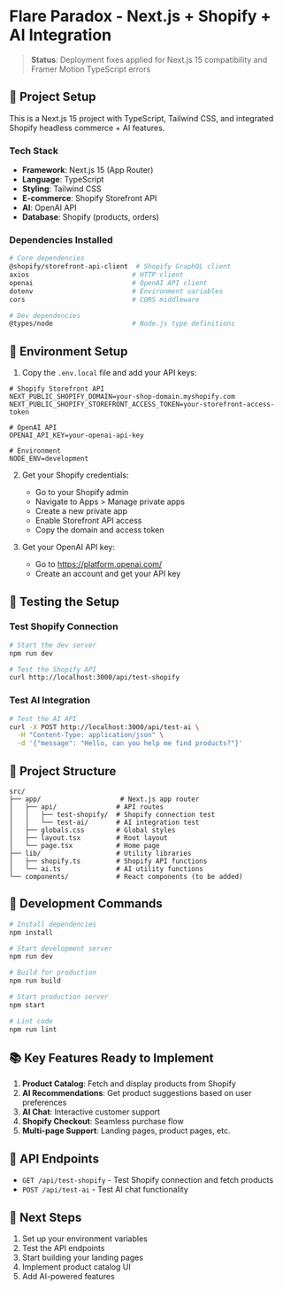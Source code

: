 # Flare Paradox - Next.js + Shopify + AI Integration

> **Status**: Deployment fixes applied for Next.js 15 compatibility and Framer Motion TypeScript errors

## 🚀 Project Setup

This is a Next.js 15 project with TypeScript, Tailwind CSS, and integrated Shopify headless commerce + AI features.

### Tech Stack
- **Framework**: Next.js 15 (App Router)
- **Language**: TypeScript
- **Styling**: Tailwind CSS
- **E-commerce**: Shopify Storefront API
- **AI**: OpenAI API
- **Database**: Shopify (products, orders)

### Dependencies Installed
```bash
# Core dependencies
@shopify/storefront-api-client  # Shopify GraphQL client
axios                          # HTTP client
openai                         # OpenAI API client
dotenv                         # Environment variables
cors                           # CORS middleware

# Dev dependencies
@types/node                    # Node.js type definitions
```

## 📝 Environment Setup

1. Copy the `.env.local` file and add your API keys:

```env
# Shopify Storefront API
NEXT_PUBLIC_SHOPIFY_DOMAIN=your-shop-domain.myshopify.com
NEXT_PUBLIC_SHOPIFY_STOREFRONT_ACCESS_TOKEN=your-storefront-access-token

# OpenAI API
OPENAI_API_KEY=your-openai-api-key

# Environment
NODE_ENV=development
```

2. Get your Shopify credentials:
   - Go to your Shopify admin
   - Navigate to Apps > Manage private apps
   - Create a new private app
   - Enable Storefront API access
   - Copy the domain and access token

3. Get your OpenAI API key:
   - Go to https://platform.openai.com/
   - Create an account and get your API key

## 🧪 Testing the Setup

### Test Shopify Connection
```bash
# Start the dev server
npm run dev

# Test the Shopify API
curl http://localhost:3000/api/test-shopify
```

### Test AI Integration
```bash
# Test the AI API
curl -X POST http://localhost:3000/api/test-ai \
  -H "Content-Type: application/json" \
  -d '{"message": "Hello, can you help me find products?"}'
```

## 📁 Project Structure

```
src/
├── app/                    # Next.js app router
│   ├── api/               # API routes
│   │   ├── test-shopify/  # Shopify connection test
│   │   └── test-ai/       # AI integration test
│   ├── globals.css        # Global styles
│   ├── layout.tsx         # Root layout
│   └── page.tsx           # Home page
├── lib/                   # Utility libraries
│   ├── shopify.ts         # Shopify API functions
│   └── ai.ts              # AI utility functions
└── components/            # React components (to be added)
```

## 🔧 Development Commands

```bash
# Install dependencies
npm install

# Start development server
npm run dev

# Build for production
npm run build

# Start production server
npm start

# Lint code
npm run lint
```

## 📚 Key Features Ready to Implement

1. **Product Catalog**: Fetch and display products from Shopify
2. **AI Recommendations**: Get product suggestions based on user preferences
3. **AI Chat**: Interactive customer support
4. **Shopify Checkout**: Seamless purchase flow
5. **Multi-page Support**: Landing pages, product pages, etc.

## 🔗 API Endpoints

- `GET /api/test-shopify` - Test Shopify connection and fetch products
- `POST /api/test-ai` - Test AI chat functionality

## 🎯 Next Steps

1. Set up your environment variables
2. Test the API endpoints
3. Start building your landing pages
4. Implement product catalog UI
5. Add AI-powered features 